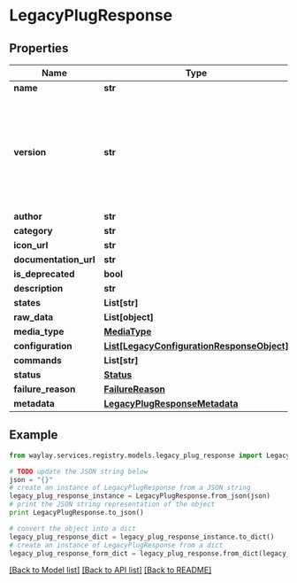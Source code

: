 # LegacyPlugResponse


## Properties

Name | Type | Description | Notes
------------ | ------------- | ------------- | -------------
**name** | **str** |  | 
**version** | **str** | A semantic version with _exactly_ a &#x60;major&#x60;, &#x60;minor&#x60; and &#x60;patch&#x60; specifier. No &#x60;pre-release&#x60; or &#x60;build&#x60; identifiers are allowed. See https://semver.org | 
**author** | **str** |  | [optional] 
**category** | **str** |  | [optional] 
**icon_url** | **str** |  | [optional] 
**documentation_url** | **str** |  | [optional] 
**is_deprecated** | **bool** |  | 
**description** | **str** |  | [optional] 
**states** | **List[str]** |  | [optional] 
**raw_data** | **List[object]** |  | [optional] 
**media_type** | [**MediaType**](MediaType.md) |  | 
**configuration** | [**List[LegacyConfigurationResponseObject]**](LegacyConfigurationResponseObject.md) |  | [optional] 
**commands** | **List[str]** |  | 
**status** | [**Status**](Status.md) |  | 
**failure_reason** | [**FailureReason**](FailureReason.md) |  | [optional] 
**metadata** | [**LegacyPlugResponseMetadata**](LegacyPlugResponseMetadata.md) |  | 

## Example

```python
from waylay.services.registry.models.legacy_plug_response import LegacyPlugResponse

# TODO update the JSON string below
json = "{}"
# create an instance of LegacyPlugResponse from a JSON string
legacy_plug_response_instance = LegacyPlugResponse.from_json(json)
# print the JSON string representation of the object
print LegacyPlugResponse.to_json()

# convert the object into a dict
legacy_plug_response_dict = legacy_plug_response_instance.to_dict()
# create an instance of LegacyPlugResponse from a dict
legacy_plug_response_form_dict = legacy_plug_response.from_dict(legacy_plug_response_dict)
```
[[Back to Model list]](../README.md#documentation-for-models) [[Back to API list]](../README.md#documentation-for-api-endpoints) [[Back to README]](../README.md)


